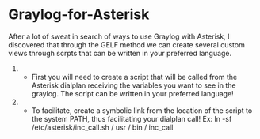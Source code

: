 # Graylog-for-Asterisk
After a lot of sweat in search of ways to use Graylog with Asterisk, I discovered that through the GELF method we can create several custom views through scrpts that can be written in your preferred language.

1. - First you will need to create a script that will be called from the Asterisk dialplan receiving the variables you want to see in the graylog. The script can be written in your preferred language!

2. - To facilitate, create a symbolic link from the location of the script to the system PATH, thus facilitating your dialplan call!
Ex: ln -sf /etc/asterisk/inc_call.sh / usr / bin / inc_call
